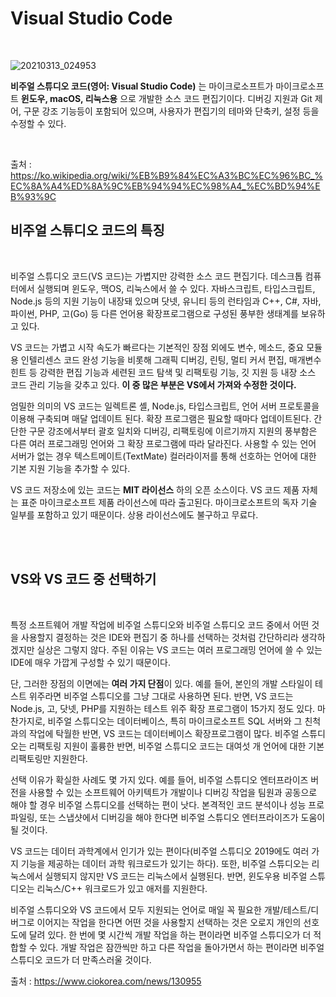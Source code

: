 # Visual Studio Code

</br>

![20210313_024953](https://user-images.githubusercontent.com/57824945/110978487-cc47cf00-83a6-11eb-8641-b46f6bc3cb73.png)


**비주얼 스튜디오 코드(영어: Visual Studio Code)** 는 마이크로소프트가 마이크로소프트 **윈도우, macOS, 리눅스용** 으로 개발한 소스 코드 편집기이다. 
디버깅 지원과 Git 제어, 구문 강조 기능등이 포함되어 있으며,
사용자가 편집기의 테마와 단축키, 설정 등을 수정할 수 있다.

</br>


출처 :  https://ko.wikipedia.org/wiki/%EB%B9%84%EC%A3%BC%EC%96%BC_%EC%8A%A4%ED%8A%9C%EB%94%94%EC%98%A4_%EC%BD%94%EB%93%9C

## 비주얼 스튜디오 코드의 특징

</br>

비주얼 스튜디오 코드(VS 코드)는 가볍지만 강력한 소스 코드 편집기다. 데스크톱 컴퓨터에서 실행되며 윈도우, 맥OS, 리눅스에서 쓸 수 있다. 
자바스크립트, 타입스크립트, Node.js 등의 지원 기능이 내장돼 있으며 닷넷, 유니티 등의 런타임과 C++, C#, 자바, 파이썬, PHP, 고(Go) 등 
다른 언어용 확장프로그램으로 구성된 풍부한 생태계를 보유하고 있다.

VS 코드는 가볍고 시작 속도가 빠르다는 기본적인 장점 외에도 변수, 메소드, 중요 모듈용 인텔리센스 코드 완성 기능을 비롯해 그래픽 디버깅, 
린팅, 멀티 커서 편집, 매개변수 힌트 등 강력한 편집 기능과 세련된 코드 탐색 및 리팩토링 기능, 깃 지원 등 내장 소스 코드 관리 기능을 갖추고 있다. 
**이 중 많은 부분은 VS에서 가져와 수정한 것이다.**

엄밀한 의미의 VS 코드는 일렉트론 셸, Node.js, 타입스크립트, 언어 서버 프로토콜을 이용해 구축되며 매달 업데이트 된다. 확장 프로그램은 필요할 때마다 업데이트된다.
간단한 구문 강조에서부터 괄호 일치와 디버깅, 리팩토링에 이르기까지 지원의 풍부함은 다른 여러 프로그래밍 언어와 그 확장 프로그램에 따라 달라진다. 
사용할 수 있는 언어 서버가 없는 경우 텍스트메이트(TextMate) 컬러라이저를 통해 선호하는 언어에 대한 기본 지원 기능을 추가할 수 있다.

VS 코드 저장소에 있는 코드는 **MIT 라이선스** 하의 오픈 소스이다. VS 코드 제품 자체는 표준 마이크로소프트 제품 라이선스에 따라 출고된다. 
마이크로소프트의 독자 기술 일부를 포함하고 있기 때문이다. 상용 라이선스에도 불구하고 무료다.

</br>
</br>

## VS와 VS 코드 중 선택하기
</br>

특정 소프트웨어 개발 작업에 비주얼 스튜디오와 비주얼 스튜디오 코드 중에서 어떤 것을 사용할지 결정하는 것은 IDE와 편집기 중 하나를 선택하는 것처럼 간단하리라 생각하겠지만 
실상은 그렇지 않다. 주된 이유는 VS 코드는 여러 프로그래밍 언어에 쓸 수 있는 IDE에 매우 가깝게 구성할 수 있기 때문이다.

단, 그러한 장점의 이면에는 **여러 가지 단점**이 있다. 예를 들어, 본인의 개발 스타일이 테스트 위주라면 비주얼 스튜디오를 그냥 그대로 사용하면 된다. 
반면, VS 코드는 Node.js, 고, 닷넷, PHP를 지원하는 테스트 위주 확장 프로그램이 15가지 정도 있다.
마찬가지로, 비주얼 스튜디오는 데이터베이스, 특히 마이크로소프트 SQL 서버와 그 친척과의 작업에 탁월한 반면, VS 코드는 데이터베이스 확장프로그램이 많다. 
비주얼 스튜디오는 리팩토링 지원이 훌륭한 반면, 비주얼 스튜디오 코드는 대여섯 개 언어에 대한 기본 리팩토링만 지원한다.

선택 이유가 확실한 사례도 몇 가지 있다. 예를 들어, 비주얼 스튜디오 엔터프라이즈 버전을 사용할 수 있는 소프트웨어 아키텍트가 개발이나 디버깅 작업을
팀원과 공동으로 해야 할 경우 비주얼 스튜디오를 선택하는 편이 낫다. 본격적인 코드 분석이나 성능 프로파일링, 또는 스냅샷에서 디버깅을 해야 한다면 
비주얼 스튜디오 엔터프라이즈가 도움이 될 것이다.

VS 코드는 데이터 과학계에서 인기가 있는 편이다(비주얼 스튜디오 2019에도 여러 가지 기능을 제공하는 데이터 과학 워크로드가 있기는 하다). 
또한, 비주얼 스튜디오는 리눅스에서 실행되지 않지만 VS 코드는 리눅스에서 실행된다. 반면, 윈도우용 비주얼 스튜디오는 리눅스/C++ 워크로드가 있고 애저를 지원한다.

비주얼 스튜디오와 VS 코드에서 모두 지원되는 언어로 매일 꼭 필요한 개발/테스트/디버그로 이어지는 작업을 한다면 어떤 것을 사용할지 선택하는 
것은 오로지 개인의 선호도에 달려 있다. 한 번에 몇 시간씩 개발 작업을 하는 편이라면 비주얼 스튜디오가 더 적합할 수 있다.
개발 작업은 잠깐씩만 하고 다른 작업을 돌아가면서 하는 편이라면 비주얼 스튜디오 코드가 더 만족스러울 것이다. 

출처 : https://www.ciokorea.com/news/130955
